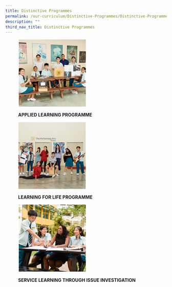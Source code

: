 ```yaml
---
title: Distinctive Programmes
permalink: /our-curriculum/Distinctive-Programmes/Distinctive-Programmes/
description: ""
third_nav_title: Distinctive Programmes
---
```

<figure>

<a href="/our-curriculum/Distinctive-Programmes/Applied-Learning-Programme/" target = "\_blank"> <img style="width:50%" src="/images/Our%20Curriculum/Distinctive%20Programmes/Distinctive%20Programmes/D1.png"></a>

<figcaption>

<strong> APPLIED LEARNING PROGRAMME </strong>

</figcaption>

</figure>

<figure>

<a href="/our-curriculum/Distinctive-Programmes/Learning-for-Life-Programme/" target = "\_blank"> <img style="width:50%" src="/images/Our%20Curriculum/Distinctive%20Programmes/Distinctive%20Programmes/D2.png"></a>

<figcaption>

<strong> LEARNING FOR LIFE PROGRAMME </strong>

</figcaption>

</figure>

<figure>

<a href="/our-curriculum/Distinctive-Programmes/Service-Learning-through-Issue-Investigation/" target = "\_blank"> <img style="width:50%" src="/images/Our%20Curriculum/Distinctive%20Programmes/Distinctive%20Programmes/D3.png"></a>

<figcaption>

<strong> SERVICE LEARNING THROUGH ISSUE INVESTIGATION </strong>

</figcaption>

</figure>